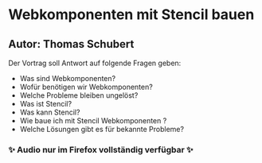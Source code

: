 # Webkomponenten mit Stencil bauen

## Autor:  Thomas Schubert

Der Vortrag soll Antwort auf folgende Fragen geben:

* Was sind Webkomponenten?
* Wofür benötigen wir Webkomponenten?
* Welche Probleme bleiben ungelöst?
* Was ist Stencil?
* Was kann Stencil?
* Wie baue ich mit Stencil Webkomponenten ?
* Welche Lösungen gibt es für bekannte Probleme?

### ✨ Audio nur im Firefox vollständig verfügbar ✨




